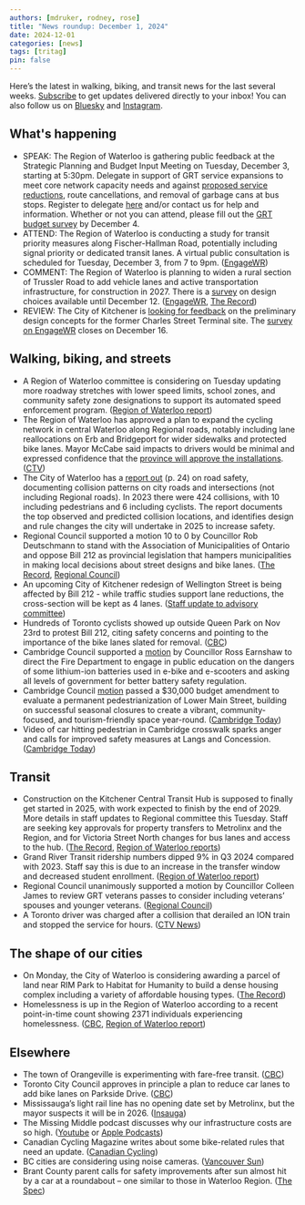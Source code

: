 ```yaml
---
authors: [mdruker, rodney, rose]
title: "News roundup: December 1, 2024"
date: 2024-12-01
categories: [news]
tags: [tritag]
pin: false
---
```


Here’s the latest in walking, biking, and transit news for the last several weeks. [Subscribe](https://eepurl.com/4Mtkf) to get updates delivered directly to your inbox\! You can also follow us on [Bluesky](https://bsky.app/profile/tritag.ca) and [Instagram](https://www.instagram.com/tritag.ca/).

## What's happening

* SPEAK: The Region of Waterloo is gathering public feedback at the Strategic Planning and Budget Input Meeting on Tuesday, December 3, starting at 5:30pm. Delegate in support of GRT service expansions to meet core network capacity needs and against [proposed service reductions](https://www.grt.ca/en/about-grt/budget-2025-and-transit.aspx), route cancellations, and removal of garbage cans at bus stops. Register to delegate [here](https://forms.regionofwaterloo.ca/Council-and-Administrative-Services/CAS/Delegation-Registration) and/or contact us for help and information.  Whether or not you can attend, please fill out the [GRT budget survey](https://grandrivertransit.qualtrics.com/jfe/form/SV_0OkH7OceIqznIPQ) by December 4.
* ATTEND: The Region of Waterloo is conducting a study for transit priority measures along Fischer-Hallman Road, potentially including signal priority or dedicated transit lanes. A virtual public consultation is scheduled for Tuesday, December 3, from 7 to 9pm. ([EngageWR](https://www.engagewr.ca/fhstudy))  
* COMMENT: The Region of Waterloo is planning to widen a rural section of Trussler Road to add vehicle lanes and active transportation infrastructure, for construction in 2027\. There is a [survey](https://www.engagewr.ca/trussler-road) on design choices available until December 12\. ([EngageWR](https://www.engagewr.ca/trussler-road), [The Record](https://www.therecord.com/news/waterloo-region/waterloo-region-looking-to-widen-section-of-trussler-road/article_462bc633-9dc2-5704-865b-fa052ed355b4.html))  
* REVIEW: The City of Kitchener is [looking for feedback](https://kitchener.citynews.ca/2024/11/29/region-kitchener-looking-for-final-feedback-for-charles-street-terminal-site/) on the preliminary design concepts for the former Charles Street Terminal site. The [survey on EngageWR](https://www.engagewr.ca/Charles-street-terminal-redevelopment) closes on December 16\.   

## Walking, biking, and streets

* A Region of Waterloo committee is considering on Tuesday updating more roadway stretches with lower speed limits, school zones, and community safety zone designations to support its automated speed enforcement program. ([Region of Waterloo report](https://pub-regionofwaterloo.escribemeetings.com/Meeting.aspx?Id=81820db0-9443-4e91-b07a-cfd9214f8d80&Agenda=Agenda&lang=English&Item=34&Tab=attachments))  
* The Region of Waterloo has approved a plan to expand the cycling network in central Waterloo along Regional roads, notably including lane reallocations on Erb and Bridgeport for wider sidewalks and protected bike lanes. Mayor McCabe said impacts to drivers would be minimal and expressed confidence that the [province will approve the installations](https://kitchener.ctvnews.ca/waterloo-councillors-say-they-will-keep-fighting-for-bike-lanes-after-provincial-bill-passes-1.7125228). ([CTV](https://kitchener.ctvnews.ca/region-approves-plan-to-reduce-vehicle-lanes-add-bike-lanes-1.7102451))  
* The City of Waterloo has a [report out](https://events.waterloo.ca/meetings/Detail/2024-11-25-1400-Council-Meeting/3a7c6827-1064-4a07-941c-b22801459f18) (p. 24\) on road safety, documenting collision patterns on city roads and intersections (not including Regional roads). In 2023 there were 424 collisions, with 10 including pedestrians and 6 including cyclists. The report documents the top observed and predicted collision locations, and identifies design and rule changes the city will undertake in 2025 to increase safety.  
* Regional Council supported a motion 10 to 0 by Councillor Rob Deutschmann to stand with the Association of Municipalities of Ontario and oppose Bill 212 as provincial legislation that hampers municipalities in making local decisions about street designs and bike lanes. ([The Record](https://www.therecord.com/news/waterloo-region/stay-in-your-lane-but-we-need-more-money-waterloo-region-council-appeals-to-province/article_52bc0c8d-d79c-5636-bc6b-c80bebe884e6.html), [Regional Council](https://pub-regionofwaterloo.escribemeetings.com/Meeting.aspx?Id=94937ee9-9132-4575-a046-c534eb4177ba&Agenda=Merged&lang=English&Item=51&Tab=attachments))  
* An upcoming City of Kitchener redesign of Wellington Street is being affected by Bill 212 \- while traffic studies support lane reductions, the cross-section will be kept as 4 lanes. ([Staff update to advisory committee](https://pub-kitchener.escribemeetings.com/Meeting.aspx?Id=60e4870b-6aae-4190-b5b3-584f44b5bdab&Agenda=PostMinutes&lang=English&Item=10&Tab=attachments))   
* Hundreds of Toronto cyclists showed up outside Queen Park on Nov 23rd to protest Bill 212, citing safety concerns and pointing to the importance of the bike lanes slated for removal. ([CBC](https://www.cbc.ca/news/canada/toronto/ontario-bike-lane-removal-bill-protest-1.7391886))   
* Cambridge Council supported a [motion](https://www.youtube.com/live/ozEQQDg-JcY?si=QY6XmsKHXb1_NRNE&t=3230) by Councillor Ross Earnshaw to direct the Fire Department to engage in public education on the dangers of some lithium-ion batteries used in e-bike and e-scooters and asking all levels of government for better battery safety regulation.  
* Cambridge Council [motion](https://pub-cambridge.escribemeetings.com/filestream.ashx?DocumentId=12235) passed a $30,000 budget amendment to evaluate a permanent pedestrianization of Lower Main Street, building on successful seasonal closures to create a vibrant, community-focused, and tourism-friendly space year-round. ([Cambridge Today](https://www.cambridgetoday.ca/local-news/budget-amendments-for-city-parks-pushed-to-2026-9879049))  
* ​​Video of car hitting pedestrian in Cambridge crosswalk sparks anger and calls for improved safety measures at Langs and Concession. ([Cambridge Today](https://www.cambridgetoday.ca/local-news/video-of-car-hitting-pedestrian-in-cambridge-crosswalk-sparks-anger-9812404))

## Transit

* Construction on the Kitchener Central Transit Hub is supposed to finally get started in 2025, with work ​​expected to finish by the end of 2029\. More details in staff updates to Regional committee this Tuesday. Staff are seeking key approvals for property transfers to Metrolinx and the Region, and for Victoria Street North changes for bus lanes and access to the hub. ([The Record](https://www.therecord.com/news/waterloo-region/construction-of-kitchener-central-transit-hub-to-begin-in-2025/article_d57046cb-f50b-51ec-bd9a-4d3e5d5934ba.html), [Region of Waterloo reports](https://pub-regionofwaterloo.escribemeetings.com/Meeting.aspx?Id=81820db0-9443-4e91-b07a-cfd9214f8d80&Agenda=Agenda&lang=English&Item=36&Tab=attachments))  
* Grand River Transit ridership numbers dipped 9% in Q3 2024 compared with 2023\. Staff say this is due to an increase in the transfer window and decreased student enrollment. ([Region of Waterloo report](https://pub-regionofwaterloo.escribemeetings.com/Meeting.aspx?Id=81820db0-9443-4e91-b07a-cfd9214f8d80&Agenda=Agenda&lang=English&Item=32&Tab=attachments))  
* Regional Council unanimously supported a motion by Councillor Colleen James to review GRT veterans passes to consider including veterans’ spouses and younger veterans. ([Regional Council](https://pub-regionofwaterloo.escribemeetings.com/Meeting.aspx?Id=94937ee9-9132-4575-a046-c534eb4177ba&Agenda=Merged&lang=English&Item=53&Tab=attachments))  
* A Toronto driver was charged after a collision that derailed an ION train and stopped the service for hours. ([CTV News](https://kitchener.ctvnews.ca/grand-river-transit-lrt-involved-in-kitchener-crash-1.7118394))

## The shape of our cities

* On Monday, the City of Waterloo is considering awarding a parcel of land near RIM Park to Habitat for Humanity to build a dense housing complex including a variety of affordable housing types. ([The Record](https://www.therecord.com/news/waterloo-region/waterloo-council-aims-to-put-land-worth-20m-into-affordable-housing-project/article_d8b9517c-b937-5253-9dd9-c79034822bfb.html))  
* Homelessness is up in the Region of Waterloo according to a recent point-in-time count showing 2371 individuals experiencing homelessness. ([CBC](https://www.cbc.ca/news/canada/kitchener-waterloo/waterloo-region-point-in-time-count-2024-increase-homelesseness-1.7393737), [Region of Waterloo report](https://pub-regionofwaterloo.escribemeetings.com/Meeting.aspx?Id=08efa9cc-fc2f-4447-8a29-cba3fd901a0a&Agenda=Agenda&lang=English&Item=26&Tab=attachments))

## Elsewhere

* The town of Orangeville is experimenting with fare-free transit. ([CBC](https://www.cbc.ca/news/business/free-transit-orangeville-1.7378695))  
* Toronto City Council approves in principle a plan to reduce car lanes to add bike lanes on Parkside Drive. ([CBC](https://www.cbc.ca/news/canada/toronto/bike-lanes-parkside-drive-1.7385226))  
* Mississauga’s light rail line has no opening date set by Metrolinx, but the mayor suspects it will be in 2026\. ([Insauga](https://www.insauga.com/when-will-major-light-rail-transit-route-open-in-mississauga-the-mayor-has-an-idea/))  
* The Missing Middle podcast discusses why our infrastructure costs are so high. ([Youtube](https://www.youtube.com/watch?v=FBAhAS5zGcw) or [Apple Podcasts](https://podcasts.apple.com/ca/podcast/canada-has-a-soft-corruption-problem-eric-lombardi/id1707954472?i=1000674991494))  
* Canadian Cycling Magazine writes about some bike-related rules that need an update. ([Canadian Cycling](https://cyclingmagazine.ca/sections/news/these-city-cycling-rules-need-a-facelift/))  
* BC cities are considering using noise cameras. ([Vancouver Sun](https://vancouversun.com/news/noise-cameras-bc-cities))  
* Brant County parent calls for safety improvements after sun almost hit by a car at a roundabout – one similar to those in Waterloo Region. ([The Spec](https://www.thespec.com/news/hamilton-region/i-dont-want-something-bad-to-happen-brant-county-parent-calls-for-safer-roundabouts-after/article_9d271587-5f7d-51d6-81fa-5ae60635bbf8.html))